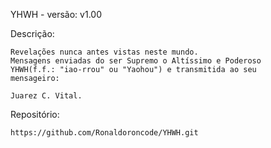 YHWH - versão: v1.00

Descrição:

	Revelações nunca antes vistas neste mundo.
	Mensagens enviadas do ser Supremo o Altíssimo e Poderoso   		
	YHWH(f.f.: "iao-rrou" ou "Yaohou") e transmitida ao seu 	
	mensageiro:
	 
	Juarez C. Vital.
	
Repositório:

	https://github.com/Ronaldoroncode/YHWH.git	
